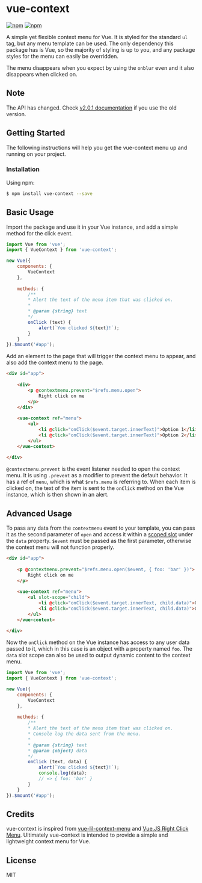 # vue-context

[![npm](https://img.shields.io/npm/v/vue-context.svg)](https://www.npmjs.org/package/vue-context)
[![npm](https://img.shields.io/npm/dt/vue-context.svg)](https://www.npmjs.org/package/vue-context)

A simple yet flexible context menu for Vue. It is styled for the standard `ul` tag,
but any menu template can be used. The only dependency this package has is Vue,
so the majority of styling is up to you, and any package styles for the menu
can easily be overridden.

The menu disappears when you expect by using the `onblur` even and it also
disappears when clicked on.

## Note
The API has changed. Check [v2.0.1 documentation](https://github.com/rawilk/vue-context/blob/master/docs/2.0.1.md) 
if you use the old version.

## Getting Started

The following instructions will help you get the vue-context menu up and running on
your project.

### Installation

Using npm:
```bash
$ npm install vue-context --save
```

## Basic Usage

Import the package and use it in your Vue instance, and add a simple method
for the click event.

```js
import Vue from 'vue';
import { VueContext } from 'vue-context';

new Vue({
    components: {
    	VueContext
    },
    
    methods: {
    	/**
    	* Alert the text of the menu item that was clicked on.
    	* 
        * @param {string} text
        */
    	onClick (text) {
            alert(`You clicked ${text}!`);
    	}
    }
}).$mount('#app');
```

Add an element to the page that will trigger the context menu to appear,
and also add the context menu to the page.

```html
<div id="app">
    
    <div>
        <p @contextmenu.prevent="$refs.menu.open">
            Right click on me
        </p>
    </div>
    
    <vue-context ref="menu">
        <ul>
            <li @click="onClick($event.target.innerText)">Option 1</li>
            <li @click="onClick($event.target.innerText)">Option 2</li>
        </ul>
    </vue-context>
    
</div>
```

`@contextmenu.prevent` is the event listener needed to open the context menu. It is using
`.prevent` as a modifier to prevent the default behavior. It has a ref of `menu`, which
is what `$refs.menu` is referring to. When each item is clicked on, the text of the item
is sent to the `onClick` method on the Vue instance, which is then shown in an alert.

## Advanced Usage

To pass any data from the `contextmenu` event to your template, you can pass it as the second
parameter of `open` and access it within a [scoped slot](https://vuejs.org/v2/guide/components.html#Scoped-Slots) 
under the `data` property. `$event` must be passed as the first parameter,
otherwise the context menu will not function properly.

```html
<div id="app">
    
    <p @contextmenu.prevent="$refs.menu.open($event, { foo: 'bar' })">
        Right click on me
    </p>
    
    <vue-context ref="menu">
        <ul slot-scope="child">
            <li @click="onClick($event.target.innerText, child.data)">Option 1</li>
            <li @click="onClick($event.target.innerText, child.data)">Option 2</li>
        </ul>
    </vue-context>
    
</div>
```

Now the `onClick` method on the Vue instance has access to any user data passed to it,
which in this case is an object with a property named `foo`. The `data` slot scope
can also be used to output dynamic content to the context menu.

```js
import Vue from 'vue';
import { VueContext } from 'vue-context';

new Vue({
    components: {
    	VueContext
    },
    
    methods: {
    	/**
    	* Alert the text of the menu item that was clicked on.
    	* Console log the data sent from the menu.
    	* 
        * @param {string} text
        * @param {object} data
        */
    	onClick (text, data) {
            alert(`You clicked ${text}!`);
            console.log(data);
            // => { foo: 'bar' }
    	}
    }
}).$mount('#app');
```

## Credits

vue-context is inspired from [vue-lil-context-menu](https://github.com/timwis/vue-lil-context-menu)
and [Vue.JS Right Click Menu](http://vuejsexamples.com/vue-js-right-click-menu/). Ultimately
vue-context is intended to provide a simple and lightweight context menu for Vue.

## License

MIT
